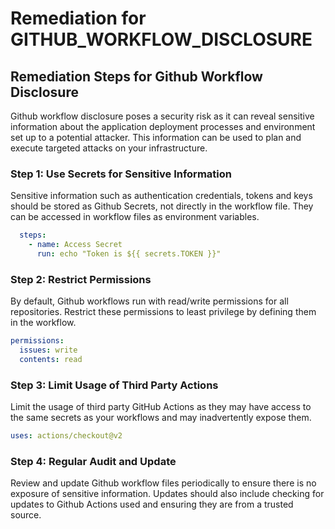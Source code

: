 # Remediation for GITHUB_WORKFLOW_DISCLOSURE

## Remediation Steps for Github Workflow Disclosure

Github workflow disclosure poses a security risk as it can reveal sensitive information about the application deployment processes and environment set up to a potential attacker. This information can be used to plan and execute targeted attacks on your infrastructure.

### Step 1: Use Secrets for Sensitive Information
Sensitive information such as authentication credentials, tokens and keys should be stored as Github Secrets, not directly in the workflow file. They can be accessed in workflow files as environment variables.

```yml
  steps:
    - name: Access Secret
      run: echo "Token is ${{ secrets.TOKEN }}"
```

### Step 2: Restrict Permissions
By default, Github workflows run with read/write permissions for all repositories. Restrict these permissions to least privilege by defining them in the workflow.

```yml
permissions:
  issues: write
  contents: read
```

### Step 3: Limit Usage of Third Party Actions
Limit the usage of third party GitHub Actions as they may have access to the same secrets as your workflows and may inadvertently expose them.

```yml
uses: actions/checkout@v2
```

### Step 4: Regular Audit and Update
Review and update Github workflow files periodically to ensure there is no exposure of sensitive information. Updates should also include checking for updates to Github Actions used and ensuring they are from a trusted source.